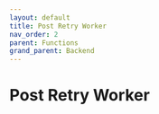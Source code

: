 ```yaml
---
layout: default
title: Post Retry Worker
nav_order: 2
parent: Functions
grand_parent: Backend
---
```


# Post Retry Worker
